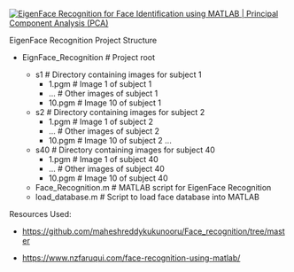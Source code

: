 [![EigenFace Recognition for Face Identification using MATLAB | Principal Component Analysis (PCA)
](https://img.youtube.com/vi/Ir3KC4n2gjI/0.jpg)](https://www.youtube.com/watch?v=Ir3KC4n2gjI)

EigenFace Recognition Project Structure

- EignFace_Recognition      # Project root

    - s1                    # Directory containing images for subject 1
        - 1.pgm             # Image 1 of subject 1
        - ...               # Other images of subject 1
        - 10.pgm            # Image 10 of subject 1
    - s2                    # Directory containing images for subject 2
        - 1.pgm             # Image 1 of subject 2
        - ...               # Other images of subject 2
        - 10.pgm            # Image 10 of subject 2
    ...
    - s40                   # Directory containing images for subject 40
        - 1.pgm             # Image 1 of subject 40
        - ...               # Other images of subject 40
        - 10.pgm            # Image 10 of subject 40
    - Face_Recognition.m    # MATLAB script for EigenFace Recognition
    - load_database.m       # Script to load face database into MATLAB


Resources Used:

* https://github.com/maheshreddykukunooru/Face_recognition/tree/master

* https://www.nzfaruqui.com/face-recognition-using-matlab/
